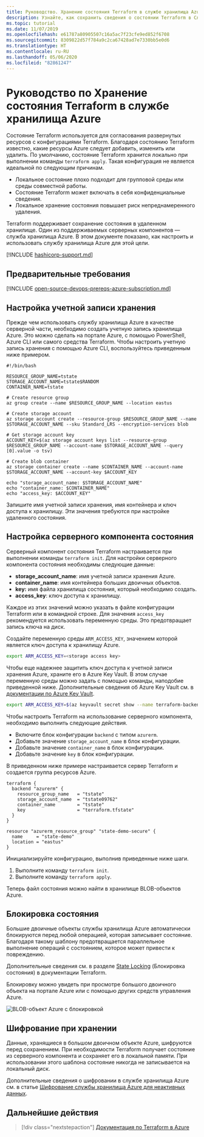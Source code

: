 ```yaml
---
title: Руководство. Хранение состояния Terraform в службе хранилища Azure
description: Узнайте, как сохранить сведения о состоянии Terraform в Службе хранилища Azure.
ms.topic: tutorial
ms.date: 11/07/2019
ms.openlocfilehash: e61787a80905507c16a5ac7f23cfe9ed852f6708
ms.sourcegitcommit: 8309822d57f784a9c2ca67428ad7e7330bb5e0d6
ms.translationtype: HT
ms.contentlocale: ru-RU
ms.lasthandoff: 05/06/2020
ms.locfileid: "82861247"
---
```

# <a name="tutorial-store-terraform-state-in-azure-storage"></a>Руководство по Хранение состояния Terraform в службе хранилища Azure

Состояние Terraform используется для согласования развернутых ресурсов с конфигурациями Terraform. Благодаря состоянию Terraform известно, какие ресурсы Azure следует добавить, изменить или удалить. По умолчанию, состояние Terraform хранится локально при выполнении команды `terraform apply`. Такая конфигурация не является идеальной по следующим причинам.

- Локальное состояние плохо подходит для групповой среды или среды совместной работы.
- Состояние Terraform может включать в себя конфиденциальные сведения.
- Локальное хранение состояния повышает риск непреднамеренного удаления.

Terraform поддерживает сохранение состояния в удаленном хранилище. Один из поддерживаемых серверных компонентов — служба хранилища Azure. В этом документе показано, как настроить и использовать службу хранилища Azure для этой цели.

[!INCLUDE [hashicorp-support.md](includes/hashicorp-support.md)]

## <a name="prerequisites"></a>Предварительные требования

[!INCLUDE [open-source-devops-prereqs-azure-subscription.md](../includes/open-source-devops-prereqs-azure-subscription.md)]

## <a name="configure-storage-account"></a>Настройка учетной записи хранения

Прежде чем использовать службу хранилища Azure в качестве серверной части, необходимо создать учетную запись хранилища Azure. Это можно сделать на портале Azure, с помощью PowerShell, Azure CLI или самого средства Terraform. Чтобы настроить учетную запись хранения с помощью Azure CLI, воспользуйтесь приведенным ниже примером.

```azurecli
#!/bin/bash

RESOURCE_GROUP_NAME=tstate
STORAGE_ACCOUNT_NAME=tstate$RANDOM
CONTAINER_NAME=tstate

# Create resource group
az group create --name $RESOURCE_GROUP_NAME --location eastus

# Create storage account
az storage account create --resource-group $RESOURCE_GROUP_NAME --name $STORAGE_ACCOUNT_NAME --sku Standard_LRS --encryption-services blob

# Get storage account key
ACCOUNT_KEY=$(az storage account keys list --resource-group $RESOURCE_GROUP_NAME --account-name $STORAGE_ACCOUNT_NAME --query [0].value -o tsv)

# Create blob container
az storage container create --name $CONTAINER_NAME --account-name $STORAGE_ACCOUNT_NAME --account-key $ACCOUNT_KEY

echo "storage_account_name: $STORAGE_ACCOUNT_NAME"
echo "container_name: $CONTAINER_NAME"
echo "access_key: $ACCOUNT_KEY"
```

Запишите имя учетной записи хранения, имя контейнера и ключ доступа к хранилищу. Эти значения требуются при настройке удаленного состояния.

## <a name="configure-state-back-end"></a>Настройка серверного компонента состояния

Серверный компонент состояния Terraform настраивается при выполнении команды `terraform init`. Для настройки серверного компонента состояния необходимы следующие данные:

- **storage_account_name**: имя учетной записи хранения Azure.
- **container_name**: имя контейнера больших двоичных объектов.
- **key:** имя файла хранилища состояния, который необходимо создать.
- **access_key**: ключ доступа к хранилищу.

Каждое из этих значений можно указать в файле конфигурации Terraform или в командной строке. Для значения `access_key` рекомендуется использовать переменную среды. Это предотвращает запись ключа на диск.

Создайте переменную среды `ARM_ACCESS_KEY`, значением которой является ключ доступа к хранилищу Azure.

```bash
export ARM_ACCESS_KEY=<storage access key>
```

Чтобы еще надежнее защитить ключ доступа к учетной записи хранения Azure, храните его в Azure Key Vault. В этом случае переменную среды можно задать с помощью команды, наподобие приведенной ниже. Дополнительные сведения об Azure Key Vault см. в [документации по Azure Key Vault](/azure/key-vault/secrets/quick-create-cli).

```bash
export ARM_ACCESS_KEY=$(az keyvault secret show --name terraform-backend-key --vault-name myKeyVault --query value -o tsv)
```

Чтобы настроить Terraform на использование серверного компонента, необходимо выполнить следующие действия.
- Включите блок конфигурации `backend` с типом `azurerm`.
- Добавьте значение `storage_account_name` в блок конфигурации.
- Добавьте значение `container_name` в блок конфигурации.
- Добавьте значение `key` в блок конфигурации.

В приведенном ниже примере настраивается сервер Terraform и создается группа ресурсов Azure.

```hcl
terraform {
  backend "azurerm" {
    resource_group_name   = "tstate"
    storage_account_name  = "tstate09762"
    container_name        = "tstate"
    key                   = "terraform.tfstate"
  }
}

resource "azurerm_resource_group" "state-demo-secure" {
  name     = "state-demo"
  location = "eastus"
}
```

Инициализируйте конфигурацию, выполнив приведенные ниже шаги.

1. Выполните команду `terraform init`.
1. Выполните команду `terraform apply`.

Теперь файл состояния можно найти в хранилище BLOB-объектов Azure.

## <a name="state-locking"></a>Блокировка состояния

Большие двоичные объекты службы хранилища Azure автоматически блокируются перед любой операцией, которая записывает состояние. Благодаря такому шаблону предотвращается параллельное выполнение операций с состоянием, которое может привести к повреждению. 

Дополнительные сведения см. в разделе [State Locking](https://www.terraform.io/docs/state/locking.html) (Блокировка состояния) в документации Terraform.

Блокировку можно увидеть при просмотре большого двоичного объекта на портале Azure или с помощью других средств управления Azure.

![BLOB-объект Azure с блокировкой](media/store-state-in-azure-storage/lock.png)

## <a name="encryption-at-rest"></a>Шифрование при хранении

Данные, хранящиеся в большом двоичном объекте Azure, шифруются перед сохранением. При необходимости Terraform получает состояние из серверного компонента и сохраняет его в локальной памяти. При использовании этого шаблона состояние никогда не записывается на локальный диск.

Дополнительные сведения о шифровании в службе хранилища Azure см. в статье [Шифрование службы хранилища Azure для неактивных данных](/azure/storage/common/storage-service-encryption).

## <a name="next-steps"></a>Дальнейшие действия

> [!div class="nextstepaction"] 
> [Документация по Terraform в Azure](/azure/terraform)
